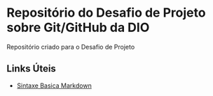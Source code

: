 # Repositório do Desafio de Projeto sobre Git/GitHub da DIO
Repositório criado para o Desafio de Projeto


## Links Úteis
- [Sintaxe Basica Markdown](https://www.markdownguide.org/basic-syntax/)
